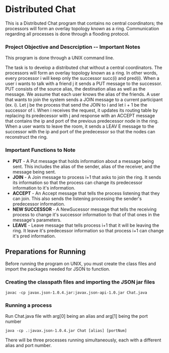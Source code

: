 # Distributed Chat
This is a Distributed Chat program that contains no central coordinators; the processors will form an overlay topology known as a ring. Communication regarding all processes is done through a flooding protocol.

### Project Objective and Descrciption -- Important Notes
This program is done through a UNIX command line.

The task is to develop a distributed chat without a central coordinators. The processors will form an overlay topology known as a ring. In other words, every processor i will keep only the successor succ(i) and pred(i). When a user i wants to talk with a friend j it sends a PUT message to the successor. PUT consists of the source alias, the destination alias as well as the message. We assume that each user knows the alias of the friends.
A user that wants to join the system sends a JOIN message to a current participant (ex. i). Let j be the process that send the JOIN to i and let i + 1 be the successor of i. When i receives the request, it updates its routing table by replacing its predecessor with j and response with an ACCEPT message that contains the ip and port of the previous predecessor node in the ring.
When a user wants to leave the room, it sends a LEAV E message to the successor with the ip and port of the predecessor so that the nodes can reconstruct the ring.

### Important Functions to Note
* **PUT** - A Put message that holds information about a message being sent. This includes the alias of the sender, alias of the receiver, and the message being sent.
* **JOIN** - A Join message to process i+1 that asks to join the ring. It sends its information so that the process can change its predecessor information to it's information.
* **ACCEPT** - An Accept message that tells the process listening that they can join. This also sends the listening processing the sender's predecessor information.
* **NEW SUCCESSOR** - A NewSucessor message that tells the receiving process to change it's successor information to that of that ones in the message's parameters.
* **LEAVE** - Leave message that tells process i+1 that it will be leaving the ring. It leave it's predecessor information so that process i+1 can change it's pred information.

## Preparations for Running
Before running the program on UNIX, you must create the class files and import the packages needed for JSON to function.

### Creating the classpath files and importing the JSON jar files
```
javac -cp javax.json-1.0.4.jar:javax.json-api-1.0.jar Chat.java
```
### Running a process
Run Chat.java file with arg[0] being an alias and arg[1] being the port number
```
java -cp .:javax.json-1.0.4.jar Chat [alias] [portNum]
```
There will be three processes running simultaneously, each with a different alias and port number. 


